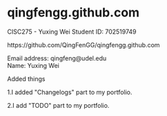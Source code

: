 # qingfengg.github.com
  CISC275 - Yuxing Wei
  Student ID: 702519749
<p>
  https://github.com/QingFenGG/qingfengg.github.com
</p>
<p>
  Email address: qingfeng@udel.edu<br>
  Name: Yuxing Wei
</p>
<p> <html>
          <head>
            <title>Changelog</title>
  </head>
  <body>
    <hl>Added things</hl>
    <p>1.I added "Changelogs" part to my portfolio.</p>
    <p>2.I add "TODO" part to my portfolio.</p>
  </body>
  </html>
